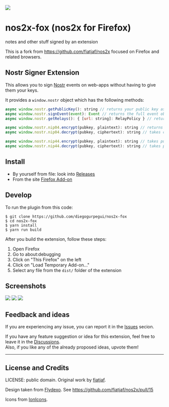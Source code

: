 ![](src/assets/logo/logotype.png)
# nos2x-fox (nos2x for Firefox)
notes and other stuff signed by an extension

This is a fork from https://github.com/fiatjaf/nos2x focused on Firefox and related browsers.

## Nostr Signer Extension

This allows you to sign [Nostr](https://github.com/fiatjaf/nostr) events on web-apps without having to give them your keys.

It provides a `window.nostr` object which has the following methods:

```javascript
async window.nostr.getPublicKey(): string // returns your public key as hex
async window.nostr.signEvent(event): Event // returns the full event object signed
async window.nostr.getRelays(): { [url: string]: RelayPolicy } // returns a map of relays

async window.nostr.nip04.encrypt(pubkey, plaintext): string // returns ciphertext+iv as specified in nip04
async window.nostr.nip04.decrypt(pubkey, ciphertext): string // takes ciphertext+iv as specified in nip04

async window.nostr.nip44.encrypt(pubkey, plaintext): string // takes pubkey, plaintext, returns ciphertext as specified in nip-44
async window.nostr.nip44.decrypt(pubkey, ciphertext): string // takes pubkey, ciphertext, returns plaintext as specified in nip-44
```

## Install

* By yourself from file: look into [Releases](https://github.com/diegogurpegui/nos2x-fox/releases)
* From the site [Firefox Add-on](https://addons.mozilla.org/en-US/firefox/addon/nos2x-fox/)

## Develop

To run the plugin from this code:

```
$ git clone https://github.com/diegogurpegui/nos2x-fox
$ cd nos2x-fox
$ yarn install
$ yarn run build
```

After you build the extension, follow these steps:
1. Open Firefox
2. Go to about:debugging
3. Click on "This Firefox" on the left
4. Click on "Load Temporary Add-on..."
5. Select any file from the `dist/` folder of the extension


## Screenshots

![](screenshots/screenshot_popup.png)
![](screenshots/screenshot_options.png)
![](screenshots/screenshot_prompt.png)

## Feedback and ideas

If you are experiencing any issue, you can report it in the [Issues](https://github.com/diegogurpegui/nos2x-fox/issues) secion.

If you have any feature suggestion or idea for this extension, feel free to leave it in the [Discussions](https://github.com/diegogurpegui/nos2x-fox/discussions/categories/ideas).  
Also, if you like any of the already proposed ideas, upvote them!

---

## License and Credits

LICENSE: public domain.
Original work by [fiatjaf](https://github.com/fiatjaf).

Design taken from [Flydexo](https://github.com/Flydexo). See https://github.com/fiatjaf/nos2x/pull/15

Icons from [IonIcons](https://ionic.io/ionicons).
